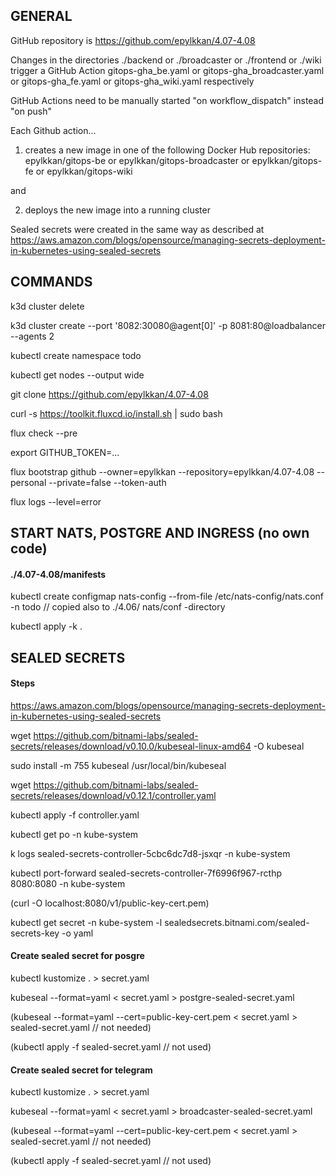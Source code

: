 <h2>GENERAL</h2>

GitHub repository is https://github.com/epylkkan/4.07-4.08

Changes in the directories ./backend or ./broadcaster or ./frontend or ./wiki trigger a GitHub Action
gitops-gha_be.yaml or gitops-gha_broadcaster.yaml or gitops-gha_fe.yaml or gitops-gha_wiki.yaml respectively

GitHub Actions need to be manually started  "on workflow_dispatch" instead "on push"

Each Github action...

1) creates a new image in one of the following Docker Hub repositories: 
epylkkan/gitops-be or epylkkan/gitops-broadcaster or epylkkan/gitops-fe or epylkkan/gitops-wiki

and 

2) deploys the new image into a running cluster


Sealed secrets were created in the same way as described at 
https://aws.amazon.com/blogs/opensource/managing-secrets-deployment-in-kubernetes-using-sealed-secrets


<h2>COMMANDS</h2>

k3d cluster delete

k3d cluster create --port '8082:30080@agent[0]' -p 8081:80@loadbalancer --agents 2

kubectl create namespace todo

kubectl get nodes --output wide

git clone https://github.com/epylkkan/4.07-4.08

curl -s https://toolkit.fluxcd.io/install.sh | sudo bash

flux check --pre

export GITHUB_TOKEN=...

flux bootstrap github --owner=epylkkan --repository=epylkkan/4.07-4.08 --personal --private=false --token-auth

flux logs --level=error



<h2>START NATS, POSTGRE AND INGRESS (no own code)</h2>

<h4>./4.07-4.08/manifests</h4>

kubectl create configmap nats-config --from-file /etc/nats-config/nats.conf -n todo // copied also to ./4.06/
nats/conf -directory

kubectl apply -k .



<h2>SEALED SECRETS</h2>

<h4>Steps</h4>

https://aws.amazon.com/blogs/opensource/managing-secrets-deployment-in-kubernetes-using-sealed-secrets

wget https://github.com/bitnami-labs/sealed-secrets/releases/download/v0.10.0/kubeseal-linux-amd64 -O kubeseal

sudo install -m 755 kubeseal /usr/local/bin/kubeseal

wget https://github.com/bitnami-labs/sealed-secrets/releases/download/v0.12.1/controller.yaml

kubectl apply -f controller.yaml

kubectl get po -n kube-system

k logs sealed-secrets-controller-5cbc6dc7d8-jsxqr -n kube-system

kubectl port-forward sealed-secrets-controller-7f6996f967-rcthp 8080:8080 -n kube-system

(curl -O localhost:8080/v1/public-key-cert.pem)

kubectl get secret -n kube-system -l sealedsecrets.bitnami.com/sealed-secrets-key -o yaml


<h4>Create sealed secret for posgre</h4>

kubectl kustomize . > secret.yaml

kubeseal --format=yaml < secret.yaml > postgre-sealed-secret.yaml


(kubeseal --format=yaml --cert=public-key-cert.pem < secret.yaml > sealed-secret.yaml // not needed)

(kubectl apply -f sealed-secret.yaml // not used)


<h4>Create sealed secret for telegram</h4>

kubectl kustomize . > secret.yaml

kubeseal --format=yaml < secret.yaml > broadcaster-sealed-secret.yaml

(kubeseal --format=yaml --cert=public-key-cert.pem < secret.yaml > sealed-secret.yaml // not needed)

(kubectl apply -f sealed-secret.yaml // not used)




